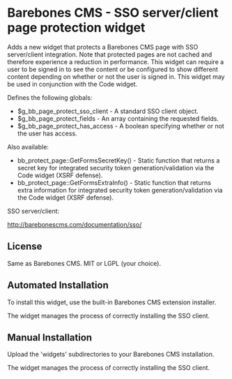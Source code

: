 Barebones CMS - SSO server/client page protection widget
========================================================

Adds a new widget that protects a Barebones CMS page with SSO server/client integration.  Note that protected pages are not cached and therefore experience a reduction in performance.  This widget can require a user to be signed in to see the content or be configured to show different content depending on whether or not the user is signed in.  This widget may be used in conjunction with the Code widget.

Defines the following globals:

  * $g_bb_page_protect_sso_client - A standard SSO client object.
  * $g_bb_page_protect_fields - An array containing the requested fields.
  * $g_bb_page_protect_has_access - A boolean specifying whether or not the user has access.

Also available:

  * bb_protect_page::GetFormsSecretKey() - Static function that returns a secret key for integrated security token generation/validation via the Code widget (XSRF defense).
  * bb_protect_page::GetFormsExtraInfo() - Static function that returns extra information for integrated security token generation/validation via the Code widget (XSRF defense).

SSO server/client:

http://barebonescms.com/documentation/sso/

License
-------

Same as Barebones CMS.  MIT or LGPL (your choice).

Automated Installation
----------------------

To install this widget, use the built-in Barebones CMS extension installer.

The widget manages the process of correctly installing the SSO client.

Manual Installation
-------------------

Upload the 'widgets' subdirectories to your Barebones CMS installation.

The widget manages the process of correctly installing the SSO client.
